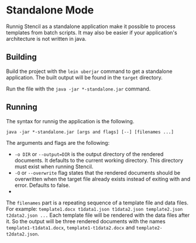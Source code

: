 # Standalone Mode

Runnig Stencil as a standalone application make it possible to process templates from batch scripts.
It may also be easier if your application's architecture is not written in java.

## Building

Build the project with the `lein uberjar` command to get a standalone application. The built output will be found in the `target` directory.

Run the file with the `java -jar *-standalone.jar` command.

## Running

The syntax for runnig the application is the following.

`java -jar *-standalone.jar [args and flags] [--] [filenames ...]`

The arguments and flags are the following:

- `-o DIR` or `--output=DIR` is the output directory of the rendered documents. It defaults to the current working directory. This directory must exist when running Stencil.
- `-O` or `--overwrite` flag states that the rendered documents should be overwritten when the target file already exists instead of exiting with and error. Defaults to false.
-

The `filenames` part is a repeating sequence of a template file and data files. For example: `template1.docx t1data1.json t1data2.json template2.json t2data2.json ...` Each template
file will be rendered with the data files after it. So the output will be three rendered documents with the names `template1-t1data1.docx`, `template1-t1data2.docx` and `template2-t2data2.json`.
